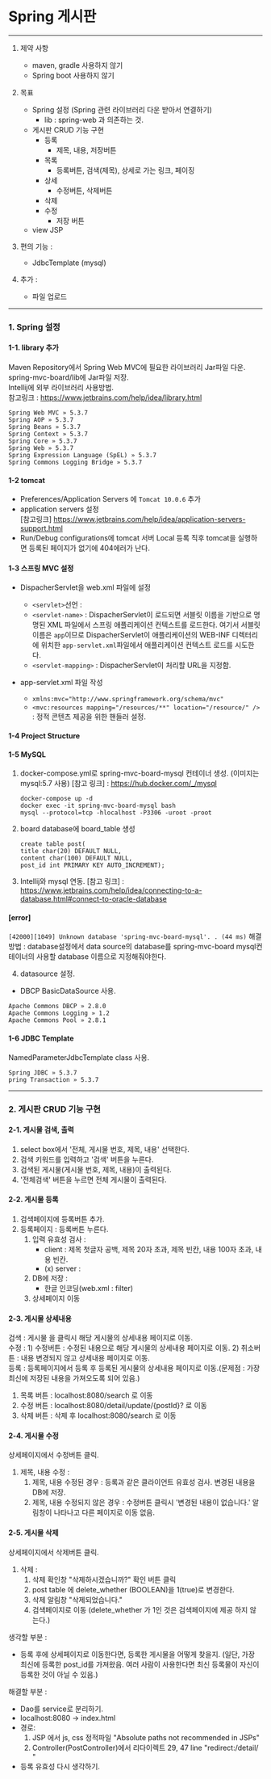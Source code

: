 # Spring 게시판

---

1. 제약 사항
    - maven, gradle 사용하지 않기
    - Spring boot 사용하지 않기

2. 목표
    - Spring 설정 (Spring 관련 라이브러리 다운 받아서 연결하기)
        - lib : spring-web 과 의존하는 것.
    - 게시판 CRUD 기능 구현
        - 등록
            - 제목, 내용, 저장버튼
        - 목록
            - 등록버튼, 검색(제목), 상세로 가는 링크, 페이징
        - 상세
            - 수정버튼, 삭제버튼
        - 삭제
        - 수정
            - 저장 버튼
    - view JSP

3. 편의 기능 :
    - JdbcTemplate (mysql)

4. 추가 :
    - 파일 업로드

---

### 1. Spring 설정

#### 1-1. library 추가

Maven Repository에서 Spring Web MVC에 필요한 라이브러리 Jar파일 다운. spring-mvc-board/lib에 Jar파일 저장.</br>
Intellij에 외부 라이브러리 사용방법.</br>
참고링크 : https://www.jetbrains.com/help/idea/library.html

```
Spring Web MVC » 5.3.7
Spring AOP » 5.3.7
Spring Beans » 5.3.7
Spring Context » 5.3.7
Spring Core » 5.3.7
Spring Web » 5.3.7
Spring Expression Language (SpEL) » 5.3.7
Spring Commons Logging Bridge » 5.3.7
```

#### 1-2 tomcat

- Preferences/Application Servers 에 ```Tomcat 10.0.6``` 추가
- application servers 설정
  </br>[참고링크] https://www.jetbrains.com/help/idea/application-servers-support.html
- Run/Debug configurations에 tomcat 서버 Local 등록 직후 tomcat을 실행하면 등록된 페이지가 없기에 404에러가 난다.

#### 1-3 스프링 MVC 설정

- DispacherServlet을 web.xml 파일에 설정
    - ```<servlet>```선언 :
    - ```<servlet-name>``` : DispacherServlet이 로드되면 서블릿 이름을 기반으로 명명된 XML 파일에서 스프링 애플리케이션 컨텍스트를 로드한다.
      여기서 서블릿 이름은 ```app```이므로 DispacherServlet이 애플리케이션의 WEB-INF 디렉터리에 위치한 ```app-servlet.xml```파일에서
      애플리케이션 컨텍스트 로드를 시도한다.
    - ```<servlet-mapping>``` : DispacherServlet이 처리할 URL을 지정함.

- app-servlet.xml 파일 작성
    - ```xmlns:mvc="http://www.springframework.org/schema/mvc"```
    - ```<mvc:resources mapping="/resources/**" location="/resource/" />``` : 정적 콘텐츠 제공을 위한 핸들러 설정.

#### 1-4 Project Structure

#### 1-5 MySQL

1. docker-compose.yml로 spring-mvc-board-mysql 컨테이너 생성. (이미지는 mysql:5.7 사용)
   [참고 링크] : https://hub.docker.com/_/mysql
    ```
    docker-compose up -d
    docker exec -it spring-mvc-board-mysql bash
    mysql --protocol=tcp -hlocalhost -P3306 -uroot -proot
    ```
2. board database에 board_table 생성
    ```
    create table post(
    title char(20) DEFAULT NULL, 
    content char(100) DEFAULT NULL, 
    post_id int PRIMARY KEY AUTO_INCREMENT);
    ```

3. Intellij와 mysql 연동.
   [참고 링크] : https://www.jetbrains.com/help/idea/connecting-to-a-database.html#connect-to-oracle-database

#### [error]

```[42000][1049] Unknown database 'spring-mvc-board-mysql'. . (44 ms)```
해결방법 : database설정에서 data source의 database를 spring-mvc-board mysql컨테이너의 사용할 database 이름으로 지정해줘야한다.

4. datasource 설정.

- DBCP BasicDataSource 사용.

```
Apache Commons DBCP » 2.8.0
Apache Commons Logging » 1.2
Apache Commons Pool » 2.8.1
```

#### 1-6 JDBC Template

NamedParameterJdbcTemplate class 사용.

```
Spring JDBC » 5.3.7
pring Transaction » 5.3.7
```

---

### 2. 게시판 CRUD 기능 구현

#### 2-1. 게시물 검색, 출력

1. select box에서 '전체, 게시물 번호, 제목, 내용' 선택한다.
2. 검색 키워드를 입력하고 '검색' 버튼을 누른다.
3. 검색된 게시물(게시물 번호, 제목, 내용)이 출력된다.
4. '전체검색' 버튼을 누르면 전체 게시물이 출력된다.

#### 2-2. 게시물 등록

1. 검색페이지에 등록버튼 추가.
2. 등록페이지 : 등록버튼 누른다.
    1. 입력 유효성 검사 :
        - client : 제목 첫글자 공백, 제목 20자 초과, 제목 빈칸, 내용 100자 초과, 내용 빈칸.
        - (x) server :
    2. DB에 저장 :
        - 한글 인코딩(web.xml : filter)
    3. 상세페이지 이동

#### 2-3. 게시물 상세내용

검색 : 게시물 <tr>을 클릭시 해당 게시물의 상세내용 페이지로 이동.<br>
수정 : 1) 수정버튼 : 수정된 내용으로 해당 게시물의 상세내용 페이지로 이동. 2) 취소버튼 : 내용 변경되지 않고 상세내용 페이지로 이동.<br>
등록 : 등록페이지에서 등록 후 등록된 게시물의 상세내용 페이지로 이동.(문제점 : 가장 최신에 저장된 내용을 가져오도록 되어 있음.)<br>

1. 목록 버튼 : localhost:8080/search 로 이동
2. 수정 버튼 : localhost:8080/detail/update/{postId}? 로 이동
3. 삭제 버튼 : 삭제 후 localhost:8080/search 로 이동

#### 2-4. 게시물 수정

상세페이지에서 수정버튼 클릭.

1. 제목, 내용 수정 :
    1) 제목, 내용 수정된 경우 : 등록과 같은 클라이언트 유효성 검사. 변경된 내용을 DB에 저장.
    2) 제목, 내용 수정되지 않은 경우 : 수정버튼 클릭시 '변경된 내용이 없습니다.' 알림창이 나타나고 다른 페이지로 이동 없음.

#### 2-5. 게시물 삭제

상세페이지에서 삭제버튼 클릭.

1. 삭제 :
    1) 삭제 확인창 "삭제하시겠습니까?" 확인 버튼 클릭
    2) post table 에 delete_whether (BOOLEAN)을 1(true)로 변경한다.
    3) 삭제 알림창 "삭제되었습니다."
    4) 검색페이지로 이동 (delete_whether 가 1인 것은 검색페이지에 제공 하지 않는다.)

생각할 부분 :

- 등록 후에 상세페이지로 이동한다면, 등록한 게시물을 어떻게 찾을지. (일단, 가장 최신에 등록한 post_id를 가져왔음. 여러 사람이 사용한다면 최신 등록물이 자신이 등록한
  것이 아닐 수 있음.)

해결할 부분 :

- Dao를 service로 분리하기.
- localhost:8080 -> index.html
- 경로:
    1) JSP 에서 js, css 정적파일 "Absolute paths not recommended in JSPs"
    2) Controller(PostController)에서 리다이렉트 29, 47 line "redirect:/detail/ "
- 등록 유효성 다시 생각하기.    

